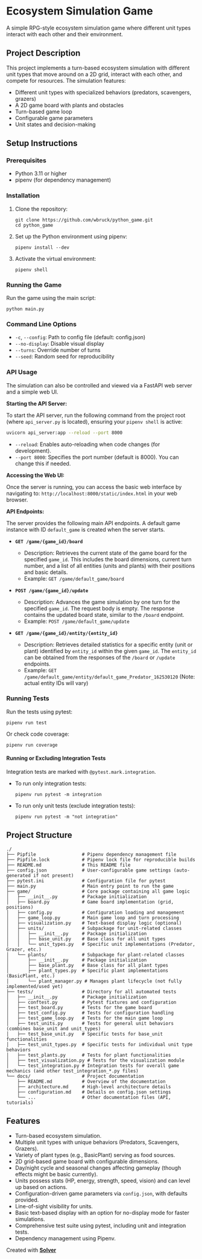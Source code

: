 # Ecosystem Simulation Game

A simple RPG-style ecosystem simulation game where different unit types interact with each other and their environment.

## Project Description

This project implements a turn-based ecosystem simulation with different unit types that move around on a 2D grid, interact with each other, and compete for resources. The simulation features:

- Different unit types with specialized behaviors (predators, scavengers, grazers)
- A 2D game board with plants and obstacles
- Turn-based game loop
- Configurable game parameters
- Unit states and decision-making

## Setup Instructions

### Prerequisites

- Python 3.11 or higher
- pipenv (for dependency management)

### Installation

1. Clone the repository:
   ```
   git clone https://github.com/wbruck/python_game.git
   cd python_game
   ```

2. Set up the Python environment using pipenv:
   ```
   pipenv install --dev
   ```

3. Activate the virtual environment:
   ```
   pipenv shell
   ```

### Running the Game

Run the game using the main script:
```
python main.py
```

### Command Line Options

- `-c`, `--config`: Path to config file (default: config.json)
- `--no-display`: Disable visual display
- `--turns`: Override number of turns
- `--seed`: Random seed for reproducibility

### API Usage

The simulation can also be controlled and viewed via a FastAPI web server and a simple web UI.

**Starting the API Server:**

To start the API server, run the following command from the project root (where `api_server.py` is located), ensuring your `pipenv shell` is active:

```bash
uvicorn api_server:app --reload --port 8000
```
*   `--reload`: Enables auto-reloading when code changes (for development).
*   `--port 8000`: Specifies the port number (default is 8000). You can change this if needed.

**Accessing the Web UI:**

Once the server is running, you can access the basic web interface by navigating to:
`http://localhost:8000/static/index.html` in your web browser.

**API Endpoints:**

The server provides the following main API endpoints. A default game instance with ID `default_game` is created when the server starts.

*   **`GET /game/{game_id}/board`**
    *   Description: Retrieves the current state of the game board for the specified `game_id`. This includes the board dimensions, current turn number, and a list of all entities (units and plants) with their positions and basic details.
    *   Example: `GET /game/default_game/board`

*   **`POST /game/{game_id}/update`**
    *   Description: Advances the game simulation by one turn for the specified `game_id`. The request body is empty. The response contains the updated board state, similar to the `/board` endpoint.
    *   Example: `POST /game/default_game/update`

*   **`GET /game/{game_id}/entity/{entity_id}`**
    *   Description: Retrieves detailed statistics for a specific entity (unit or plant) identified by `entity_id` within the given `game_id`. The `entity_id` can be obtained from the responses of the `/board` or `/update` endpoints.
    *   Example: `GET /game/default_game/entity/default_game_Predator_162530120` (Note: actual entity IDs will vary)

### Running Tests

Run the tests using pytest:
```
pipenv run test
```

Or check code coverage:
```
pipenv run coverage
```

#### Running or Excluding Integration Tests

Integration tests are marked with `@pytest.mark.integration`.

- To run only integration tests:
  ```
  pipenv run pytest -m integration
  ```
- To run only unit tests (exclude integration tests):
  ```
  pipenv run pytest -m "not integration"
  ```

## Project Structure

```
./
├── Pipfile                 # Pipenv dependency management file
├── Pipfile.lock            # Pipenv lock file for reproducible builds
├── README.md               # This README file
├── config.json             # User-configurable game settings (auto-generated if not present)
├── pytest.ini              # Configuration file for pytest
├── main.py                 # Main entry point to run the game
├── game/                   # Core package containing all game logic
│   ├── __init__.py         # Package initialization
│   ├── board.py            # Game board implementation (grid, positions)
│   ├── config.py           # Configuration loading and management
│   ├── game_loop.py        # Main game loop and turn processing
│   ├── visualization.py    # Text-based display logic (optional)
│   ├── units/              # Subpackage for unit-related classes
│   │   ├── __init__.py     # Package initialization
│   │   ├── base_unit.py    # Base class for all unit types
│   │   └── unit_types.py   # Specific unit implementations (Predator, Grazer, etc.)
│   └── plants/             # Subpackage for plant-related classes
│       ├── __init__.py     # Package initialization
│       ├── base_plant.py   # Base class for all plant types
│       ├── plant_types.py  # Specific plant implementations (BasicPlant, etc.)
│       └── plant_manager.py # Manages plant lifecycle (not fully implemented/used yet)
├── tests/                  # Directory for all automated tests
│   ├── __init__.py         # Package initialization
│   ├── conftest.py         # Pytest fixtures and configuration
│   ├── test_board.py       # Tests for the game board
│   ├── test_config.py      # Tests for configuration handling
│   ├── test_game_loop.py   # Tests for the main game loop
│   ├── test_units.py       # Tests for general unit behaviors (combines base_unit and unit_types)
│   ├── test_base_unit.py   # Specific tests for base_unit functionalities
│   ├── test_unit_types.py  # Specific tests for individual unit type behaviors
│   ├── test_plants.py      # Tests for plant functionalities
│   ├── test_visualization.py # Tests for the visualization module
│   └── test_integration.py # Integration tests for overall game mechanics (and other test_integration_*.py files)
└── docs/                   # Project documentation
    ├── README.md           # Overview of the documentation
    ├── architecture.md     # High-level architecture details
    ├── configuration.md    # Details on config.json settings
    └── ...                 # Other documentation files (API, tutorials)
```

## Features

*   Turn-based ecosystem simulation.
*   Multiple unit types with unique behaviors (Predators, Scavengers, Grazers).
*   Variety of plant types (e.g., BasicPlant) serving as food sources.
*   2D grid-based game board with configurable dimensions.
*   Day/night cycle and seasonal changes affecting gameplay (though effects might be basic currently).
*   Units possess stats (HP, energy, strength, speed, vision) and can level up based on actions.
*   Configuration-driven game parameters via `config.json`, with defaults provided.
*   Line-of-sight visibility for units.
*   Basic text-based display with an option for no-display mode for faster simulations.
*   Comprehensive test suite using pytest, including unit and integration tests.
*   Dependency management using Pipenv.

Created with [**Solver**](https://solverai.com)
